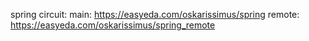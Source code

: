 spring
circuit:
main: https://easyeda.com/oskarissimus/spring
remote: https://easyeda.com/oskarissimus/spring_remote